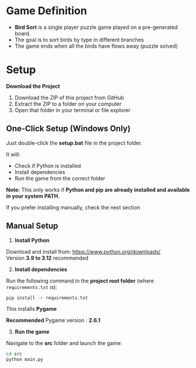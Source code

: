 # Game Definition

- **Bird Sort** is a single player puzzle game played on a pre-generated board. 
- The goal is to sort birds by type in different branches 
- The game ends when all the birds have flows away (puzzle solved)


# Setup

**Download the Project**

1. Download the ZIP of this project from GitHub
2. Extract the ZIP to a folder on your computer
3. Open that folder in your terminal or file explorer

## One-Click Setup (Windows Only)

Just double-click the **setup.bat** file in the project folder.

It will:
- Check if Python is installed
- Install dependencies
- Run the game from the correct folder

**Note:** This only works if **Python and pip are already installed and available in your system PATH**.  

If you prefer installing manually, check the next section

## Manual Setup

1. **Install Python**

Download and install from: https://www.python.org/downloads/ <br>
Version **3.9 to 3.12** recommended

2. **Install dependencies**

Run the following command in the **project root folder** (where `requirements.txt` is):

```bash
pip install -r requirements.txt
```

This installs **Pygame**

**Recommended** Pygame version : **2.6.1**

3. **Run the game**

Navigate to the **src** folder and launch the game:

```bash
cd src
python main.py
```

